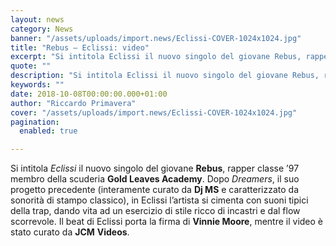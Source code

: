 ```yaml
---
layout: news
category: News
banner: "/assets/uploads/import.news/Eclissi-COVER-1024x1024.jpg"
title: "Rebus – Eclissi: video"
excerpt: "Si intitola Eclissi il nuovo singolo del giovane Rebus, rapper classe ’97 membro della scuderia Gold Leaves Academy. Dopo Dreamers, il suo progetto precedente (interamente curato da Dj MS e caratterizzato da sonorità di stampo classico), in Eclissi l’artista si cimenta con suoni tipici della trap, dando vita ad un esercizio di stile ricco di incastri [&hellip"
quote: ""
description: "Si intitola Eclissi il nuovo singolo del giovane Rebus, rapper classe ’97 membro della scuderia Gold Leaves Academy. Dopo Dreamers, il suo progetto precedente (interamente curato da Dj MS e caratterizzato da sonorità di stampo classico), in Eclissi l’artista si cimenta con suoni tipici della trap, dando vita ad un esercizio di stile ricco di incastri [&hellip"
keywords: ""
date: 2018-10-08T00:00:00.000+01:00
author: "Riccardo Primavera"
cover: "/assets/uploads/import.news/Eclissi-COVER-1024x1024.jpg"
pagination:
  enabled: true

---
```


Si intitola _Eclissi_ il nuovo singolo del giovane **Rebus**, rapper classe ’97 membro della scuderia **Gold Leaves Academy**. Dopo _Dreamers_, il suo progetto precedente (interamente curato da **Dj MS** e caratterizzato da sonorità di stampo classico), in Eclissi l’artista si cimenta con suoni tipici della trap, dando vita ad un esercizio di stile ricco di incastri e dal flow scorrevole. Il beat di Eclissi porta la firma di **Vinnie Moore**, mentre il video è stato curato da **JCM** **Videos**.